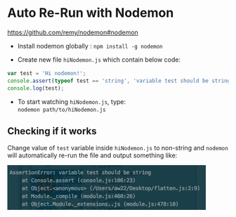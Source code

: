 # Auto Re-Run with Nodemon

https://github.com/remy/nodemon#nodemon

- Install nodemon globally : `npm install -g nodemon`

- Create new file `hiNodemon.js` which contain below code:
```js
var test = 'Hi nodemon!';
console.assert(typeof test == 'string', 'variable test should be string');
console.log(test);
```

- To start watching `hiNodemon.js`, type:  
  `nodemon path/to/hiNodemon.js`

## Checking if it works
Change value of `test` variable inside `hiNodemon.js` to non-string and `nodemon` will automatically re-run the file and output something like:

![nodemon-assertion-error](../images/nodemon-assertion-error.png)